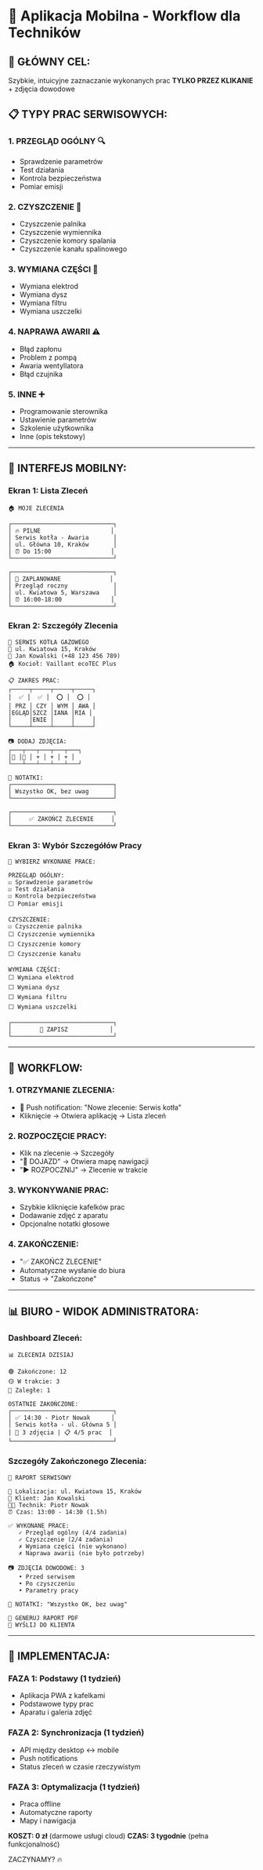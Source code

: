 # 📱 Aplikacja Mobilna - Workflow dla Techników

## 🎯 **GŁÓWNY CEL:**
Szybkie, intuicyjne zaznaczanie wykonanych prac **TYLKO PRZEZ KLIKANIE** + zdjęcia dowodowe

## 📋 **TYPY PRAC SERWISOWYCH:**

### **1. PRZEGLĄD OGÓLNY** 🔍
- Sprawdzenie parametrów
- Test działania
- Kontrola bezpieczeństwa
- Pomiar emisji

### **2. CZYSZCZENIE** 🧽
- Czyszczenie palnika
- Czyszczenie wymiennika
- Czyszczenie komory spalania
- Czyszczenie kanału spalinowego

### **3. WYMIANA CZĘŚCI** 🔧
- Wymiana elektrod
- Wymiana dysz
- Wymiana filtru
- Wymiana uszczelki

### **4. NAPRAWA AWARII** ⚠️
- Błąd zapłonu
- Problem z pompą
- Awaria wentyllatora
- Błąd czujnika

### **5. INNE** ➕
- Programowanie sterownika
- Ustawienie parametrów
- Szkolenie użytkownika
- Inne (opis tekstowy)

---

## 📱 **INTERFEJS MOBILNY:**

### **Ekran 1: Lista Zleceń**
```
🏠 MOJE ZLECENIA

┌─────────────────────────────┐
│ 🔥 PILNE                    │
│ Serwis kotła - Awaria       │
│ ul. Główna 10, Kraków       │
│ ⏰ Do 15:00                 │
└─────────────────────────────┘

┌─────────────────────────────┐
│ 📅 ZAPLANOWANE              │
│ Przegląd roczny             │
│ ul. Kwiatowa 5, Warszawa    │
│ ⏰ 16:00-18:00              │
└─────────────────────────────┘
```

### **Ekran 2: Szczegóły Zlecenia**
```
🔧 SERWIS KOTŁA GAZOWEGO
📍 ul. Kwiatowa 15, Kraków
👤 Jan Kowalski (+48 123 456 789)
🏠 Kocioł: Vaillant ecoTEC Plus

📋 ZAKRES PRAC:
┌─────┬─────┬─────┬─────┐
│  ✅ │  ✅ │  ⭕ │  ⭕ │
│ PRZ │ CZY │ WYM │ AWA │
│EGLĄD│SZCZ │IANA │RIA │
│     │ENIE │     │     │
└─────┴─────┴─────┴─────┘

📷 DODAJ ZDJĘCIA:
┌───┬───┬───┬───┬───┐
│📸 │📸 │ + │ + │ + │
└───┴───┴───┴───┴───┘

💬 NOTATKI:
┌─────────────────────────────┐
│ Wszystko OK, bez uwag       │
└─────────────────────────────┘

┌─────────────────────────────┐
│     ✅ ZAKOŃCZ ZLECENIE     │
└─────────────────────────────┘
```

### **Ekran 3: Wybór Szczegółów Pracy**
```
🔧 WYBIERZ WYKONANE PRACE:

PRZEGLĄD OGÓLNY:
☑️ Sprawdzenie parametrów
☑️ Test działania  
☑️ Kontrola bezpieczeństwa
⬜ Pomiar emisji

CZYSZCZENIE:
☑️ Czyszczenie palnika
⬜ Czyszczenie wymiennika
⬜ Czyszczenie komory
⬜ Czyszczenie kanału

WYMIANA CZĘŚCI:
⬜ Wymiana elektrod
⬜ Wymiana dysz
⬜ Wymiana filtru
⬜ Wymiana uszczelki

┌─────────────────────────────┐
│        💾 ZAPISZ            │
└─────────────────────────────┘
```

---

## 🔄 **WORKFLOW:**

### **1. OTRZYMANIE ZLECENIA:**
- 🔔 Push notification: "Nowe zlecenie: Serwis kotła"
- Kliknięcie → Otwiera aplikację → Lista zleceń

### **2. ROZPOCZĘCIE PRACY:**
- Klik na zlecenie → Szczegóły
- "📍 DOJAZD" → Otwiera mapę nawigacji
- "▶️ ROZPOCZNIJ" → Zlecenie w trakcie

### **3. WYKONYWANIE PRAC:**
- Szybkie kliknięcie kafelków prac
- Dodawanie zdjęć z aparatu
- Opcjonalne notatki głosowe

### **4. ZAKOŃCZENIE:**
- "✅ ZAKOŃCZ ZLECENIE"
- Automatyczne wysłanie do biura
- Status → "Zakończone"

---

## 📊 **BIURO - WIDOK ADMINISTRATORA:**

### **Dashboard Zleceń:**
```
📊 ZLECENIA DZISIAJ

🟢 Zakończone: 12
🟡 W trakcie: 3  
🔴 Zaległe: 1

OSTATNIE ZAKOŃCZONE:
┌─────────────────────────────┐
│ ✅ 14:30 - Piotr Nowak      │
│ Serwis kotła - ul. Główna 5 │
│ 📸 3 zdjęcia | 📋 4/5 prac  │
└─────────────────────────────┘
```

### **Szczegóły Zakończonego Zlecenia:**
```
🔧 RAPORT SERWISOWY

📍 Lokalizacja: ul. Kwiatowa 15, Kraków
👤 Klient: Jan Kowalski
👨‍🔧 Technik: Piotr Nowak
⏰ Czas: 13:00 - 14:30 (1.5h)

✅ WYKONANE PRACE:
   ✓ Przegląd ogólny (4/4 zadania)
   ✓ Czyszczenie (2/4 zadania)
   ✗ Wymiana części (nie wykonano)
   ✗ Naprawa awarii (nie było potrzeby)

📷 ZDJĘCIA DOWODOWE: 3
   • Przed serwisem
   • Po czyszczeniu
   • Parametry pracy

💬 NOTATKI: "Wszystko OK, bez uwag"

📄 GENERUJ RAPORT PDF
📧 WYŚLIJ DO KLIENTA
```

---

## 🚀 **IMPLEMENTACJA:**

### **FAZA 1: Podstawy (1 tydzień)**
- Aplikacja PWA z kafelkami
- Podstawowe typy prac
- Aparatu i galeria zdjęć

### **FAZA 2: Synchronizacja (1 tydzień)**  
- API między desktop ↔ mobile
- Push notifications
- Status zleceń w czasie rzeczywistym

### **FAZA 3: Optymalizacja (1 tydzień)**
- Praca offline
- Automatyczne raporty
- Mapy i nawigacja

**KOSZT: 0 zł** (darmowe usługi cloud)
**CZAS: 3 tygodnie** (pełna funkcjonalność)

ZACZYNAMY? 🔥 